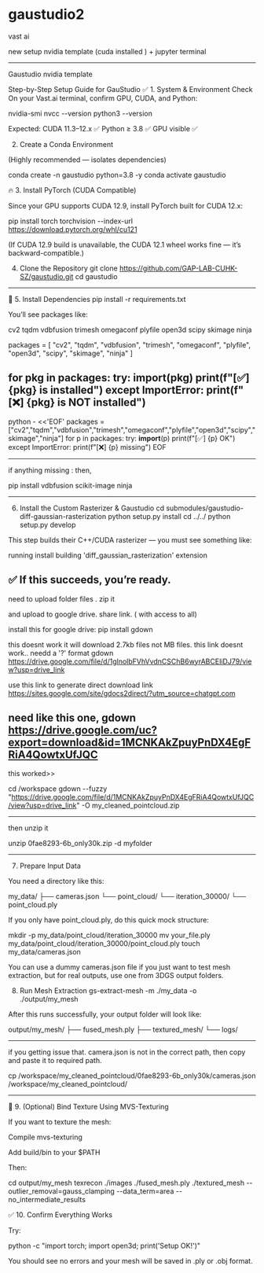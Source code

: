 # gaustudio2

vast ai

new setup
nvidia template (cuda installed ) + jupyter terminal

___________________________________________
Gaustudio nvidia template

Step-by-Step Setup Guide for GauStudio
✅ 1. System & Environment Check
On your Vast.ai terminal, confirm GPU, CUDA, and Python:

nvidia-smi
nvcc --version
python3 --version

Expected:
CUDA 11.3–12.x ✅
Python ≥ 3.8 ✅
GPU visible ✅


2. Create a Conda Environment

(Highly recommended — isolates dependencies)

conda create -n gaustudio python=3.8 -y
conda activate gaustudio


🔥 3. Install PyTorch (CUDA Compatible)

Since your GPU supports CUDA 12.9, install PyTorch built for CUDA 12.x:

pip install torch torchvision --index-url https://download.pytorch.org/whl/cu121

(If CUDA 12.9 build is unavailable, the CUDA 12.1 wheel works fine — it’s backward-compatible.)


4. Clone the Repository
git clone https://github.com/GAP-LAB-CUHK-SZ/gaustudio.git
cd gaustudio

____________________________________________________

📜 5. Install Dependencies
pip install -r requirements.txt


You’ll see packages like:

cv2
tqdm
vdbfusion
trimesh
omegaconf
plyfile
open3d
scipy
skimage
ninja


packages = [
    "cv2",
    "tqdm",
    "vdbfusion",
    "trimesh",
    "omegaconf",
    "plyfile",
    "open3d",
    "scipy",
    "skimage",
    "ninja"
]

for pkg in packages:
    try:
        __import__(pkg)
        print(f"[✅] {pkg} is installed")
    except ImportError:
        print(f"[❌] {pkg} is NOT installed")
----


python - <<'EOF'
packages = ["cv2","tqdm","vdbfusion","trimesh","omegaconf","plyfile","open3d","scipy","skimage","ninja"]
for p in packages:
    try:
        __import__(p)
        print(f"[✅] {p} OK")
    except ImportError:
        print(f"[❌] {p} missing")
EOF


-----
if anything missing : then,

pip install vdbfusion scikit-image ninja



______________________________________________________

6. Install the Custom Rasterizer & Gaustudio
cd submodules/gaustudio-diff-gaussian-rasterization
python setup.py install
cd ../../
python setup.py develop


This step builds their C++/CUDA rasterizer — you must see something like:

running install
building 'diff_gaussian_rasterization' extension


✅ If this succeeds, you’re ready.
-----------------------------


need to upload folder files .
zip it

and upload to google drive. share link. ( with access to all)

install this for google drive:
pip install gdown


this doesnt work it will download 2.7kb files not MB files.
this link doesnt work.. needd a '?' format
gdown https://drive.google.com/file/d/1glnolbFVhVvdnCSChB6wyrABCEIiDJ79/view?usp=drive_link

use this link to generate direct download link
https://sites.google.com/site/gdocs2direct/?utm_source=chatgpt.com

need like this one,
gdown https://drive.google.com/uc?export=download&id=1MCNKAkZpuyPnDX4EgFRiA4QowtxUfJQC
--


this worked>>

cd /workspace
gdown --fuzzy "https://drive.google.com/file/d/1MCNKAkZpuyPnDX4EgFRiA4QowtxUfJQC/view?usp=drive_link" -O my_cleaned_pointcloud.zip




----


then unzip it

unzip 0fae8293-6b_only30k.zip -d myfolder





------------------------
7. Prepare Input Data

You need a directory like this:

my_data/
 ├── cameras.json
 └── point_cloud/
      └── iteration_30000/
          └── point_cloud.ply


If you only have point_cloud.ply, do this quick mock structure:

mkdir -p my_data/point_cloud/iteration_30000
mv your_file.ply my_data/point_cloud/iteration_30000/point_cloud.ply
touch my_data/cameras.json


You can use a dummy cameras.json file if you just want to test mesh extraction, but for real outputs, use one from 3DGS output folders.


8. Run Mesh Extraction
gs-extract-mesh -m ./my_data -o ./output/my_mesh


After this runs successfully, your output folder will look like:

output/my_mesh/
 ├── fused_mesh.ply
 ├── textured_mesh/
 └── logs/


----
if you getting issue that. camera.json is not in the correct path, then copy and paste it to required path.

cp /workspace/my_cleaned_pointcloud/0fae8293-6b_only30k/cameras.json /workspace/my_cleaned_pointcloud/








--------------------------------------------------------------------------
🎨 9. (Optional) Bind Texture Using MVS-Texturing

If you want to texture the mesh:

Compile mvs-texturing

Add build/bin to your $PATH

Then:

cd output/my_mesh
texrecon ./images ./fused_mesh.ply ./textured_mesh --outlier_removal=gauss_clamping --data_term=area --no_intermediate_results

✅ 10. Confirm Everything Works

Try:

python -c "import torch; import open3d; print('Setup OK!')"


You should see no errors and your mesh will be saved in .ply or .obj format.





